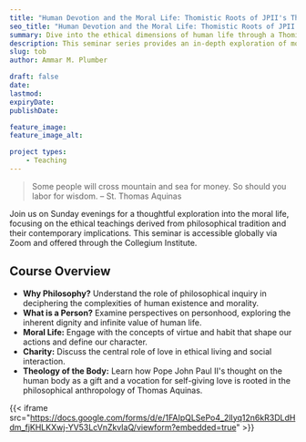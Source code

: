 ```yaml
---
title: "Human Devotion and the Moral Life: Thomistic Roots of JPII's Theology of the Body"
seo_title: "Human Devotion and the Moral Life: Thomistic Roots of JPII's Theology of the Body"
summary: Dive into the ethical dimensions of human life through a Thomistic lens in this free seminar series hosted by the Collegium Institute.
description: This seminar series provides an in-depth exploration of moral philosophy and its application in understanding the dignity and vocation of the human person.
slug: tob
author: Ammar M. Plumber

draft: false
date: 
lastmod: 
expiryDate: 
publishDate: 

feature_image: 
feature_image_alt: 

project types: 
    - Teaching
---
```


> Some people will cross mountain and sea for money. So should you labor for wisdom. 
> – St. Thomas Aquinas

Join us on Sunday evenings for a thoughtful exploration into the moral life, focusing on the ethical teachings derived from philosophical tradition and their contemporary implications. This seminar is accessible globally via Zoom and offered through the Collegium Institute.

## Course Overview

- **Why Philosophy?** Understand the role of philosophical inquiry in deciphering the complexities of human existence and morality.
- **What is a Person?** Examine perspectives on personhood, exploring the inherent dignity and infinite value of human life.
- **Moral Life:** Engage with the concepts of virtue and habit that shape our actions and define our character.
- **Charity:** Discuss the central role of love in ethical living and social interaction.
- **Theology of the Body:** Learn how Pope John Paul II's thought on the human body as a gift and a vocation for self-giving love is rooted in the philosophical anthropology of Thomas Aquinas.

{{< iframe src="https://docs.google.com/forms/d/e/1FAIpQLSePo4_2lIyq12n6kR3DLdHdm_fjKHLKXwj-YV53LcVnZkvIaQ/viewform?embedded=true" >}}
